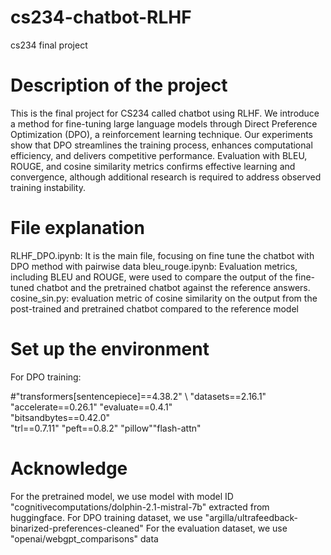 # cs234-chatbot-RLHF
cs234 final project

# Description of the project
This is the final project for CS234 called chatbot using RLHF. We introduce a method for fine-tuning large language models through Direct Preference Optimization (DPO), a reinforcement learning technique. Our experiments show that DPO streamlines the training process, enhances computational efficiency, and delivers competitive performance. Evaluation with BLEU, ROUGE, and cosine similarity metrics confirms effective learning and convergence, although additional research is required to address observed training instability.


# File explanation
RLHF_DPO.ipynb: It is the main file, focusing on fine tune the chatbot with DPO method with pairwise data
bleu_rouge.ipynb: Evaluation metrics, including BLEU and ROUGE, were used to compare the output of the fine-tuned chatbot and the pretrained chatbot against the reference answers.
cosine_sin.py: evaluation metric of cosine similarity on the output from the post-trained and pretrained chatbot compared to the reference model

# Set up the environment
For DPO training: 

#"transformers[sentencepiece]==4.38.2" \ "datasets==2.16.1" \
"accelerate==0.26.1" \"evaluate==0.4.1" \
"bitsandbytes==0.42.0" \
"trl==0.7.11" \"peft==0.8.2" \"pillow"\"flash-attn"


# Acknowledge
For the pretrained model, we use model with model ID "cognitivecomputations/dolphin-2.1-mistral-7b" extracted from huggingface.
For DPO training dataset, we use "argilla/ultrafeedback-binarized-preferences-cleaned"
For the evaluation dataset, we use "openai/webgpt_comparisons" data
